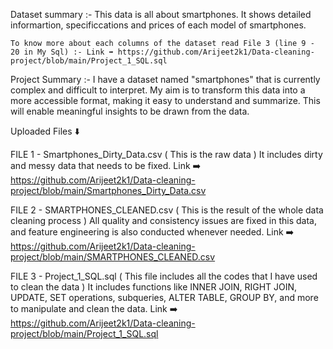 Dataset summary :- This data is all about smartphones. It shows detailed informartion, specificcations and prices of each model of smartphones.

    To know more about each columns of the dataset read File 3 (line 9 - 20 in My Sql) :- Link ➡️ https://github.com/Arijeet2k1/Data-cleaning-project/blob/main/Project_1_SQL.sql
                   
Project Summary :- I have a dataset named "smartphones" that is currently complex and difficult to interpret. My aim is to transform this data into 
                   a more accessible format, making it easy to understand and summarize. This will enable meaningful insights to be drawn from the data.

Uploaded Files ⬇️

  FILE 1 - Smartphones_Dirty_Data.csv ( This is the raw data )
           It includes dirty and messy data that needs to be fixed.
           Link ➡️ https://github.com/Arijeet2k1/Data-cleaning-project/blob/main/Smartphones_Dirty_Data.csv
  
  FILE 2 - SMARTPHONES_CLEANED.csv ( This is the result of the whole data cleaning process )
           All quality and consistency issues are fixed in this data, and feature engineering is also conducted whenever needed.
           Link ➡️ https://github.com/Arijeet2k1/Data-cleaning-project/blob/main/SMARTPHONES_CLEANED.csv
  
  FILE 3 - Project_1_SQL.sql ( This file includes all the codes that I have used to clean the data )
           It includes functions like INNER JOIN, RIGHT JOIN, UPDATE, SET operations, subqueries, ALTER TABLE, GROUP BY, and more to manipulate and clean the data.
           Link ➡️ https://github.com/Arijeet2k1/Data-cleaning-project/blob/main/Project_1_SQL.sql
